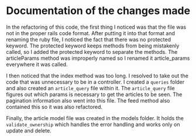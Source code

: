# Documentation of the changes made

In the refactoring of this code, the first thing I noticed was that the file was not in the proper rails code format. After putting it into that format and renaming the ruby file, I noticed the fact that there was no protected keyword. The protected keyword keeps methods from being mistakenly called, so I added the protected keyword to separate the methods. The articleParams method was improperly named so I renamed it article_params everywhere it was called.

I then noticed that the index method was too long. I resolved to take out the code that was unnecessary to be in a controller. I created a `queries` folder and also created an `article_query` file within it. The `article_query` file figures out which params is necessary to get the articles to be seen. The pagination information also went into this file. The feed method also contained this so it was also refactored.

Finally, the article model file was created in the models folder. It holds the `validate_ownership` which handles the error handling and works only on update and delete.
